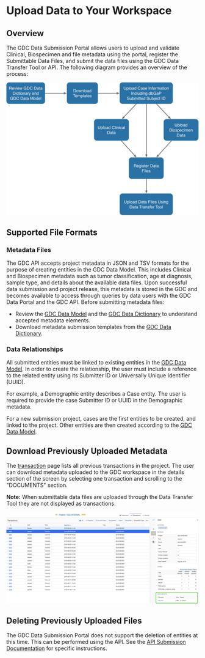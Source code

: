 # Upload Data to Your Workspace

## Overview

The GDC Data Submission Portal allows users to upload and validate Clinical, Biospecimen and file metadata using the portal, register the Submittable Data Files, and submit the data files using the GDC Data Transfer Tool or API. The following diagram provides an overview of the process:

[![GDC Data Submission Portal Workflow Upload](images/gdc-submission-portal-data-upload-workflow.png)](images/gdc-submission-portal-data-upload-workflow.png "Click to see the full image.")


## Supported File Formats

### Metadata Files

The GDC API accepts project metadata in JSON and TSV formats for the purpose of creating entities in the GDC Data Model. This includes Clinical and Biospecimen metadata such as tumor classification, age at diagnosis, sample type, and details about the available data files. Upon successful data submission and project release, this metadata is stored in the GDC and becomes available to access through queries by data users with the GDC Data Portal and the GDC API. Before submitting metadata files:

* Review the [GDC Data Model](https://gdc.cancer.gov/developers/gdc-data-model) and the [GDC Data Dictionary](/Data_Dictionary/) to understand accepted metadata elements.
* Download metadata submission templates from the [GDC Data Dictionary](/Data_Dictionary/).




### Data Relationships

All submitted entities must be linked to existing entities in the [GDC Data Model](../../Data/Data_Model/GDC_Data_Model.md). In order to create the relationship, the user must include a reference to the related entity using its Submitter ID or Universally Unique Identifier (UUID).

For example, a Demographic entity describes a Case entity. The user is required to provide the case Submitter ID or UUID in the Demographic metadata.

For a new submission project, cases are the first entities to be created, and linked to the project. Other entities are then created according to the [GDC Data Model](../../Data/Data_Model/GDC_Data_Model.md).

## Download Previously Uploaded Metadata

The [transaction](Transactions.md) page lists all previous transactions in the project. The user can download metadata uploaded to the GDC workspace in the details section of the screen by selecting one transaction and scrolling to the "DOCUMENTS" section.

__Note:__ When submittable data files are uploaded through the Data Transfer Tool they are not displayed as transactions.  

[![Transaction Original Files](images/GDC_Submission_Transactions_Original_Files_2.png)](images/GDC_Submission_Transactions_Original_Files_2.png "Click to see the full image.")

## Deleting Previously Uploaded Files

The GDC Data Submission Portal does not support the deletion of entities at this time. This can be performed using the API. See the [API Submission Documentation](../../API/Users_Guide/Submission/#deleting-entities) for specific instructions.
